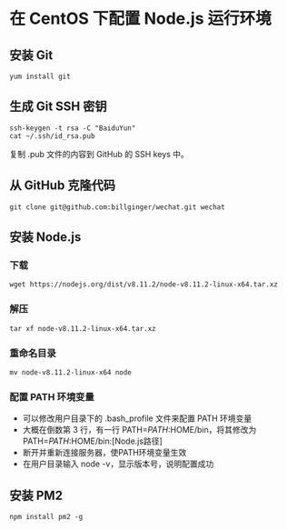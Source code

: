 # 在 CentOS 下配置 Node.js 运行环境

## 安装 Git

```
yum install git
```

## 生成 Git SSH 密钥

```
ssh-keygen -t rsa -C "BaiduYun"
cat ~/.ssh/id_rsa.pub
```

复制 .pub 文件的内容到 GitHub 的 SSH keys 中。

## 从 GitHub 克隆代码

```
git clone git@github.com:billginger/wechat.git wechat
```

## 安装 Node.js

### 下载

```
wget https://nodejs.org/dist/v8.11.2/node-v8.11.2-linux-x64.tar.xz
```

### 解压

```
tar xf node-v8.11.2-linux-x64.tar.xz
```

### 重命名目录

```
mv node-v8.11.2-linux-x64 node
```

### 配置 PATH 环境变量

* 可以修改用户目录下的 .bash_profile 文件来配置 PATH 环境变量
* 大概在倒数第 3 行，有一行 PATH=$PATH:$HOME/bin，将其修改为 PATH=$PATH:$HOME/bin:[Node.js路径]
* 断开并重新连接服务器，使PATH环境变量生效
* 在用户目录输入 node -v，显示版本号，说明配置成功

## 安装 PM2

```
npm install pm2 -g
```
